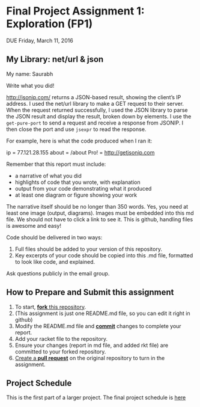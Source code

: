 # Final Project Assignment 1: Exploration (FP1)
DUE Friday, March 11, 2016

## My Library: net/url & json
My name: Saurabh

Write what you did!

http://jsonip.com/ returns a JSON-based result, showing the client’s IP address. I used the net/url library to make a GET request to their server. When the request returned successfully, I used the JSON library to parse the JSON result and display the result, broken down by elements. I use the `get-pure-port` to send a request and receive a response from JSONIP. I then close the port and use `jsexpr` to read the response.

For example, here is what the code produced when I ran it:

ip = 77.121.28.155
about = /about
Pro! = http://getjsonip.com

Remember that this report must include:

* a narrative of what you did
* highlights of code that you wrote, with explanation
* output from your code demonstrating what it produced
* at least one diagram or figure showing your work

The narrative itself should be no longer than 350 words. Yes, you need at least one image (output, diagrams). Images must be embedded into this md file. We should not have to click a link to see it. This is github, handling files is awesome and easy!

Code should be delivered in two ways:

1. Full files should be added to your version of this repository.
1. Key excerpts of your code should be copied into this .md file, formatted to look like code, and explained.

Ask questions publicly in the email group.

## How to Prepare and Submit this assignment

1. To start, [**fork** this repository][forking]. 
  2. (This assignment is just one README.md file, so you can edit it right in github)
1. Modify the README.md file and [**commit**][ref-commit] changes to complete your report.
1. Add your racket file to the repository. 
1. Ensure your changes (report in md file, and added rkt file) are committed to your forked repository.
1. [Create a **pull request**][pull-request] on the original repository to turn in the assignment.

## Project Schedule
This is the first part of a larger project. The final project schedule is [here][schedule]

<!-- Links -->
[schedule]: https://github.com/oplS16projects/FP-Schedule
[markdown]: https://help.github.com/articles/markdown-basics/
[forking]: https://guides.github.com/activities/forking/
[ref-clone]: http://gitref.org/creating/#clone
[ref-commit]: http://gitref.org/basic/#commit
[ref-push]: http://gitref.org/remotes/#push
[pull-request]: https://help.github.com/articles/creating-a-pull-request
